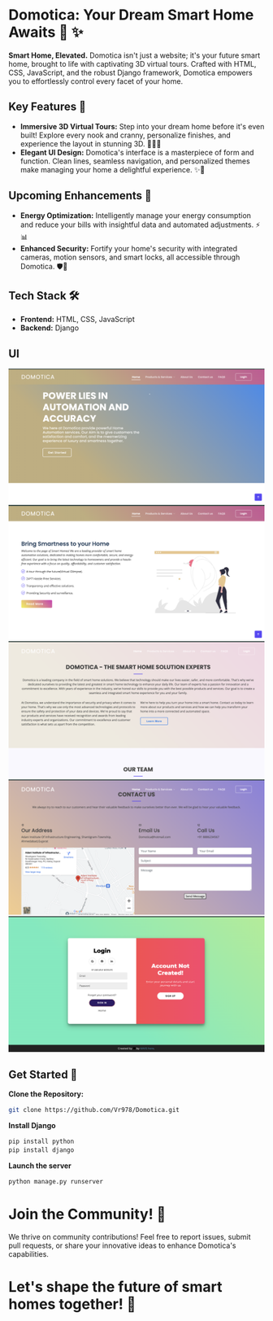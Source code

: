 # Domotica: Your Dream Smart Home Awaits 🏡 ✨

**Smart Home, Elevated.** Domotica isn't just a website; it's your future smart home, brought to life with captivating 3D virtual tours. Crafted with HTML, CSS, JavaScript, and the robust Django framework, Domotica empowers you to effortlessly control every facet of your home.

## Key Features 🔑

- **Immersive 3D Virtual Tours:** Step into your dream home before it's even built! Explore every nook and cranny, personalize finishes, and experience the layout in stunning 3D. 🚶‍♂️💫
- **Elegant UI Design:** Domotica's interface is a masterpiece of form and function. Clean lines, seamless navigation, and personalized themes make managing your home a delightful experience. ✨🎨

## Upcoming Enhancements 🚧

- **Energy Optimization:** Intelligently manage your energy consumption and reduce your bills with insightful data and automated adjustments. ⚡📊
- **Enhanced Security:** Fortify your home's security with integrated cameras, motion sensors, and smart locks, all accessible through Domotica. 🛡️👀

## Tech Stack 🛠️

- **Frontend:** HTML, CSS, JavaScript
- **Backend:** Django

## UI

![UIImage](./assets/img/UI1.png)
![UIImage](./assets/img/UI2.png)
![UIImage](./assets/img/UI3.png)
![UIImage](./assets/img/UI4.png)
![UIImage](./assets/img/UI5.png)


## Get Started 🚀

**Clone the Repository:**

```bash
git clone https://github.com/Vr978/Domotica.git
```

**Install Django**

```bash
pip install python
pip install django
```

**Launch the server**

```bash
python manage.py runserver
```

# Join the Community! 🤝
We thrive on community contributions! Feel free to report issues, submit pull requests, or share your innovative ideas to enhance Domotica's capabilities.

# Let's shape the future of smart homes together! 🌟